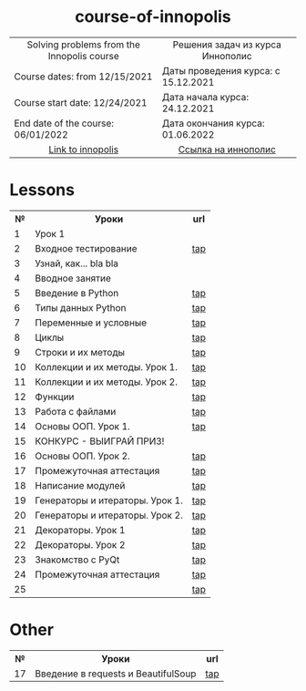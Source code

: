 <h1 align="center">course-of-innopolis</h1>

<table align="center" border="0">
  <tr>
    <td align="center">Solving problems from the Innopolis course</td><td align="center">Решения задач из курса Иннополис</td>
  </tr>
  <tr>
    <td>Course dates: from 12/15/2021</td><td>Даты проведения курса: с 15.12.2021</td>
  </tr>
  <tr>
    <td>Course start date: 12/24/2021</td><td>Дата начала курса: 24.12.2021</td>
  </tr>
  <tr>
    <td>End date of the course: 06/01/2022</td><td>Дата окончания курса: 01.06.2022</td>
  </tr>
  <tr>
    <td align="center"><a href="https://learn.innopolis.university/Students/Trainings">Link to innopolis</a></td><td align="center"><a href="https://learn.innopolis.university/Students/Trainings">Cсылка на иннополис</a></td>
  </tr>
</table>


# Lessons
<table>
  <tr>
    <th>№</th><th>Уроки</th><th>url</th>
  </tr>

  <tr>
    <td>1</td><td>Урок 1</td> 
  </tr>

  <tr>
    <td>2</td><td>Входное тестирование</td> <td><a href="https://github.com/legalchik/course-of-innopolis/tree/main/input-testing">tap</a></td>
  </tr>

  <tr>
    <td>3</td><td>Узнай, как... bla bla</td>
  </tr>
  
  <tr>
    <td>4</td><td>Вводное занятие</td>
  </tr>
  
  <tr>
    <td>5</td><td>Введение в Python</td> <td><a href="https://github.com/legalchik/course-of-innopolis/tree/main/introduction-to-Python">tap</a></td>
  </tr>

  <tr>
    <td>6</td><td>Типы данных Python</td> <td><a href="https://github.com/legalchik/course-of-innopolis/tree/main/python-data-types">tap</a></td>
  </tr>

  <tr>
    <td>7</td><td>Переменные и условные</td> <td><a href="https://github.com/legalchik/course-of-innopolis/tree/main/variables-and-conditionals">tap</a></td>
  </tr>
  
  <tr>
    <td>8</td><td>Циклы</td> <td><a href="https://github.com/legalchik/course-of-innopolis/tree/main/cycles">tap</a></td>
  </tr>
  
  <tr>
    <td>9</td><td>Строки и их методы</td> <td><a href="https://github.com/legalchik/course-of-innopolis/tree/main/strings-and-methods">tap</a></td>
  </tr>

  <tr>
    <td>10</td><td>Коллекции и их методы. Урок 1.</td> <td><a href="https://github.com/legalchik/course-of-innopolis/tree/main/collections-and-methods-1">tap</a></td>
  </tr>
  
  <tr>
    <td>11</td><td>Коллекции и их методы. Урок 2.</td> <td><a href="https://github.com/legalchik/course-of-innopolis/tree/main/collections-and-methods-2">tap</a></td>
  </tr>

  <tr>
    <td>12</td><td>Функции</td> <td><a href="https://github.com/legalchik/course-of-innopolis/tree/main/functions">tap</a></td>
  </tr>

  <tr>
    <td>13</td><td>Работа с файлами</td> <td><a href="https://github.com/legalchik/course-of-innopolis/tree/main/working-with-files">tap</a></td>
  </tr>
  
  <tr>
    <td>14</td><td>Основы ООП. Урок 1.</td> <td><a href="https://github.com/legalchik/course-of-innopolis/tree/main/basics-OOP-1">tap</a></td>
  </tr>
  
  <tr>
    <td>15</td><td>КОНКУРС - ВЫИГРАЙ ПРИЗ!</td>
  </tr>

  <tr>
    <td>16</td><td>Основы ООП. Урок 2.</td> <td><a href="https://github.com/legalchik/course-of-innopolis/tree/main/basics-OOP-2">tap</a></td>
  </tr>

  <tr>
    <td>17</td><td>Промежуточная аттестация</td> <td><a href="https://github.com/legalchik/course-of-innopolis/tree/main/intermediate-certification-1">tap</a></td>
  </tr>
  
  <tr>
    <td>18</td><td>Написание модулей</td> <td><a href="https://github.com/legalchik/course-of-innopolis/tree/main/writing-modules">tap</a></td>
  </tr>
  
  <tr>
    <td>19</td><td>Генераторы и итераторы. Урок 1.</td> <td><a href="https://github.com/legalchik/course-of-innopolis/tree/main/generators-and-iterators-1">tap</a></td>
  </tr>

  <tr>
    <td>20</td><td>Генераторы и итераторы. Урок 2.</td> <td><a href="https://github.com/legalchik/course-of-innopolis/tree/main/generators-and-iterators-2">tap</a></td>
  </tr>
  
  <tr>
    <td>21</td><td>Декораторы. Урок 1</td> <td><a href="https://github.com/legalchik/course-of-innopolis/tree/main/decorators-1">tap</a></td>
  </tr>

  <tr>
    <td>22</td><td>Декораторы. Урок 2</td> <td><a href="https://github.com/legalchik/course-of-innopolis/tree/main/decorators-2">tap</a></td>
  </tr>

  <tr>
    <td>23</td><td>Знакомство с PyQt</td> <td><a href="https://github.com/legalchik/course-of-innopolis/tree/main/introduction-to-PyQt">tap</a></td>
  </tr>

  <tr>
    <td>24</td><td>Промежуточная аттестация</td> <td><a href="https://github.com/legalchik/course-of-innopolis/tree/main/intermediate-certification-2">tap</a></td>
  </tr>

  <tr>
    <td>25</td><td></td> <td><a href="https://github.com/legalchik/course-of-innopolis/tree/main/">tap</a></td>
  </tr>
  
</table>


# Other
<table>
  <tr>
    <th>№</th><th>Уроки</th><th>url</th>
  </tr>

  <tr>
    <td>17</td><td>Введение в requests и BeautifulSoup</td> <td><a href="https://github.com/legalchik/course-of-innopolis/tree/main/other/introduction-requests-and-BeautifulSoup">tap</a></td>
  <tr>
</table>
